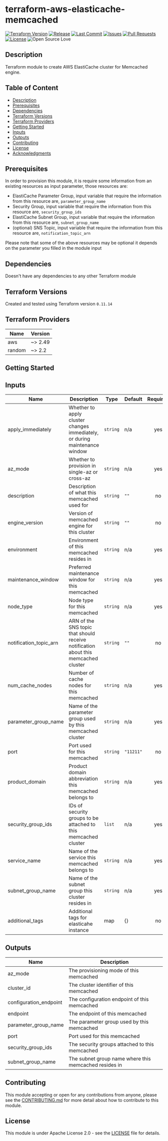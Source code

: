# terraform-aws-elasticache-memcached

[![Terraform Version](https://img.shields.io/badge/Terraform%20Version->=0.11.4,_<0.13.0-blue.svg)](https://releases.hashicorp.com/terraform/)
[![Release](https://img.shields.io/github/v/release/traveloka/terraform-aws-elasticache-memcached.svg)](https://github.com/traveloka/terraform-aws-elasticache-memcached/releases)
[![Last Commit](https://img.shields.io/github/last-commit/traveloka/terraform-aws-elasticache-memcached.svg)](https://github.com/traveloka/terraform-aws-elasticache-memcached/commits/master)
[![Issues](https://img.shields.io/github/issues/traveloka/terraform-aws-elasticache-memcached.svg)](https://github.com/traveloka/terraform-aws-elasticache-memcached/issues)
[![Pull Requests](https://img.shields.io/github/issues-pr/traveloka/terraform-aws-elasticache-memcached.svg)](https://github.com/traveloka/terraform-aws-elasticache-memcached/pulls)
[![License](https://img.shields.io/github/license/traveloka/terraform-aws-elasticache-memcached.svg)](https://github.com/traveloka/terraform-aws-elasticache-memcached/blob/master/LICENSE)
![Open Source Love](https://badges.frapsoft.com/os/v1/open-source.png?v=103)

## Description

Terraform module to create AWS ElastiCache cluster for Memcached engine.

## Table of Content

- [Description](#Description)
- [Prerequisites](#Prerequisites)
- [Dependencies](#Dependencies)
- [Terraform Versions](#Terraform%20Versions)
- [Terraform Providers](#Terraform%20Providers)
- [Getting Started](#Getting_Started)
- [Inputs](#Inputs)
- [Outputs](#Outputs)
- [Contributing](#Contributing)
- [License](#License)
- [Acknowledgments](#Acknowledgments)

## Prerequisites

In order to provision this module, it is require some information from an existing resources as input parameter, those resources are:

- ElastiCache Parameter Group, input variable that require the information from this resource are, `parameter_group_name` 
- Security Group,  input variable that require the information from this resource are, `security_group_ids` 
- ElastiCache Subnet Group,  input variable that require the information from this resource are, `subnet_group_name`
- (optional) SNS Topic, input variable that require the information from this resource are, `notification_topic_arn`

Please note that some of the above resources may be optional it depends on the parameter you filled in the module input

## Dependencies

Doesn't have any dependencies to any other Terraform module

## Terraform Versions

Created and tested using Terraform version `0.11.14`

## Terraform Providers

| Name   | Version |
| ------ | ------- |
| aws    | ~> 2.49 |
| random | ~> 2.2  |

## Getting Started

<!-- BEGINNING OF PRE-COMMIT-TERRAFORM DOCS HOOK -->

## Inputs

| Name | Description | Type | Default | Required |
|------|-------------|------|---------|:-----:|
| apply\_immediately | Whether to apply cluster changes immediately, or during maintenance window | `string` | n/a | yes |
| az\_mode | Whether to provision in single-az or cross-az | `string` | n/a | yes |
| description | Description of what this memcached used for | `string` | `""` | no |
| engine\_version | Version of memcached engine for this cluster | `string` | `""` | no |
| environment | Environment of this memcached resides in | `string` | n/a | yes |
| maintenance\_window | Preferred maintenance window for this memcached | `string` | n/a | yes |
| node\_type | Node type for this memcached | `string` | n/a | yes |
| notification\_topic\_arn | ARN of the SNS topic that should receive notification about this memcached cluster | `string` | `""` | no |
| num\_cache\_nodes | Number of cache nodes for this memcached | `string` | n/a | yes |
| parameter\_group\_name | Name of the parameter group used by this memcached cluster | `string` | n/a | yes |
| port | Port used for this memcached | `string` | `"11211"` | no |
| product\_domain | Product domain abbreviation this memcached belongs to | `string` | n/a | yes |
| security\_group\_ids | IDs of security groups to be attached to this memcached cluster | `list` | n/a | yes |
| service\_name | Name of the service this memcached belongs to | `string` | n/a | yes |
| subnet\_group\_name | Name of the subnet group this cluster resides in | `string` | n/a | yes |
| additional\_tags | Additional tags for elasticahe instance | map | {} | no |

## Outputs

| Name | Description |
|------|-------------|
| az\_mode | The provisioning mode of this memcached |
| cluster\_id | The cluster identifier of this memcached |
| configuration\_endpoint | The configuration endpoint of this memcached |
| endpoint | The endpoint of this memcached |
| parameter\_group\_name | The parameter group used by this memcached |
| port | Port used for this memcached |
| security\_group\_ids | The security groups attached to this memcached |
| subnet\_group\_name | The subnet group name where this memcached resides in |

<!-- END OF PRE-COMMIT-TERRAFORM DOCS HOOK -->

## Contributing

This module accepting or open for any contributions from anyone, please see the [CONTRIBUTING.md](https://github.com/traveloka/terraform-aws-elasticache-memcached/blob/master/CONTRIBUTING.md) for more detail about how to contribute to this module.

## License

This module is under Apache License 2.0 - see the [LICENSE](https://github.com/traveloka/terraform-aws-elasticache-memcached/blob/master/LICENSE) file for details.
